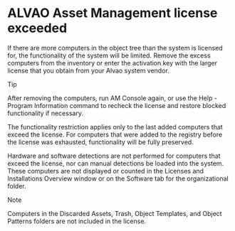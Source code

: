 # ALVAO Asset Management license exceeded
      
If there are more computers in the object tree than the system is licensed for, the functionality of the system will be limited. Remove the excess computers from the inventory or enter the activation key with the larger license that you obtain from your Alvao system vendor.

> [!TIP]
> After removing the computers, run AM Console again, or use the Help - Program Information command to recheck the license and restore blocked functionality if necessary.

The functionality restriction applies only to the last added computers that exceed the license. For computers that were added to the registry before the license was exhausted, functionality will be fully preserved.
      
Hardware and software detections are not performed for computers that exceed the license, nor can manual detections be loaded into the system. These computers are not displayed or counted in the Licenses and Installations Overview window or on the Software tab for the organizational folder.

> [!NOTE]
> Computers in the Discarded Assets, Trash, Object Templates, and Object Patterns folders are not included in the license.
